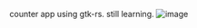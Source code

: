 counter app using gtk-rs. still learning.
![image](https://github.com/AlvesDario/counter_app/assets/44751180/902f1630-fb75-4601-a8aa-6aaf10b43c61)
